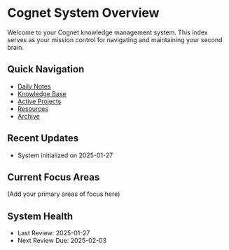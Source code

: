 # Cognet System Overview

Welcome to your Cognet knowledge management system. This index serves as your mission control for navigating and maintaining your second brain.

## Quick Navigation
- [Daily Notes](/01-Daily)
- [Knowledge Base](/02-Notes)
- [Active Projects](/03-Projects)
- [Resources](/04-Resources)
- [Archive](/05-Archive)

## Recent Updates
- System initialized on 2025-01-27

## Current Focus Areas
(Add your primary areas of focus here)

## System Health
- Last Review: 2025-01-27
- Next Review Due: 2025-02-03
